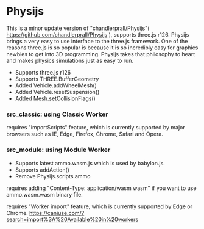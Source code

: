 # Physijs
 This is a minor update version of "chandlerprall/Physijs"( https://github.com/chandlerprall/Physijs ), supports three.js r126. Physijs brings a very easy to use interface to the three.js framework. One of the reasons three.js is so popular is because it is so incredibly easy for graphics newbies to get into 3D programming. Physijs takes that philosophy to heart and makes physics simulations just as easy to run.

- Supports three.js r126 
- Supports THREE.BufferGeometry
- Added Vehicle.addWheelMesh()
- Added Vehicle.resetSuspension()
- Added Mesh.setCollisionFlags()

### src_classic: using Classic Worker ####

requires "importScripts" feature, which is currently supported by major browsers such as IE, Edge, Firefox, Chrome, Safari and Opera. 


### src_module: using Module Worker ####
- Supports latest ammo.wasm.js which is used by babylon.js.
- Supports addAction()
- Remove Physijs.scripts.ammo

requires adding "Content-Type: application/wasm wasm" if you want to use ammo.wasm.wasm binary file.

requires "Worker import" feature, which is currently supported by Edge or Chrome. 
https://caniuse.com/?search=import%3A%20Available%20in%20workers
